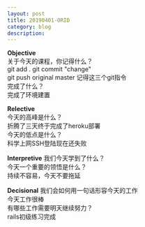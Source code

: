 ```yaml
---
layout: post
title: 20190401-ORID
category: blog
description:  
---
```


**Objective**   
关于今天的课程，你记得什么？   
git add .
git commit "change"  
git push original master 
记得这三个git指令  
完成了什么？   
完成了环境建置  

**Relective**   
今天的高峰是什么？  
折腾了三天终于完成了heroku部署  
今天的低点是什么？   
科学上网SSH登陆现在还失败  

**Interpretive**
我们今天学到了什么？  
今天一个重要的领悟是什么？  
持续不容易，今天不要拖延  

**Decisional** 
我们会如何用一句话形容今天的工作   
今天工作很棒  
有哪些工作需要明天继续努力？  
rails初级练习完成  


